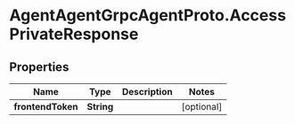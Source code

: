 # AgentAgentGrpcAgentProto.AccessPrivateResponse

## Properties

Name | Type | Description | Notes
------------ | ------------- | ------------- | -------------
**frontendToken** | **String** |  | [optional] 



